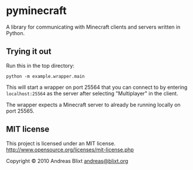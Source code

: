 # pyminecraft

A library for communicating with Minecraft clients and servers written in
Python.

## Trying it out

Run this in the top directory:

    python -m example.wrapper.main

This will start a wrapper on port 25564 that you can connect to by entering
`localhost:25564` as the server after selecting "Multiplayer" in the client.

The wrapper expects a Minecraft server to already be running locally on port
25565.

## MIT license

This project is licensed under an MIT license.  
<http://www.opensource.org/licenses/mit-license.php>

Copyright © 2010 Andreas Blixt <andreas@blixt.org>

